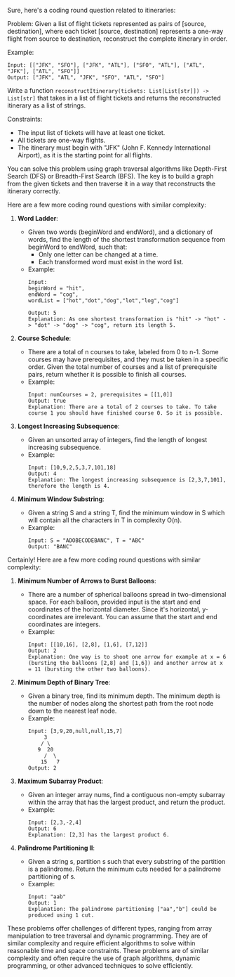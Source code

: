 Sure, here's a coding round question related to itineraries:

Problem:
Given a list of flight tickets represented as pairs of [source, destination], where each ticket [source, destination] represents a one-way flight from source to destination, reconstruct the complete itinerary in order.

Example:
```plaintext
Input: [["JFK", "SFO"], ["JFK", "ATL"], ["SFO", "ATL"], ["ATL", "JFK"], ["ATL", "SFO"]]
Output: ["JFK", "ATL", "JFK", "SFO", "ATL", "SFO"]
```

Write a function `reconstructItinerary(tickets: List[List[str]]) -> List[str]` that takes in a list of flight tickets and returns the reconstructed itinerary as a list of strings.

Constraints:
- The input list of tickets will have at least one ticket.
- All tickets are one-way flights.
- The itinerary must begin with "JFK" (John F. Kennedy International Airport), as it is the starting point for all flights.

You can solve this problem using graph traversal algorithms like Depth-First Search (DFS) or Breadth-First Search (BFS). The key is to build a graph from the given tickets and then traverse it in a way that reconstructs the itinerary correctly.

Here are a few more coding round questions with similar complexity:

1. **Word Ladder**:
   - Given two words (beginWord and endWord), and a dictionary of words, find the length of the shortest transformation sequence from beginWord to endWord, such that:
     - Only one letter can be changed at a time.
     - Each transformed word must exist in the word list.
   - Example:
     ```plaintext
     Input:
     beginWord = "hit",
     endWord = "cog",
     wordList = ["hot","dot","dog","lot","log","cog"]

     Output: 5
     Explanation: As one shortest transformation is "hit" -> "hot" -> "dot" -> "dog" -> "cog", return its length 5.
     ```
2. **Course Schedule**:
   - There are a total of n courses to take, labeled from 0 to n-1. Some courses may have prerequisites, and they must be taken in a specific order. Given the total number of courses and a list of prerequisite pairs, return whether it is possible to finish all courses.
   - Example:
     ```plaintext
     Input: numCourses = 2, prerequisites = [[1,0]]
     Output: true
     Explanation: There are a total of 2 courses to take. To take course 1 you should have finished course 0. So it is possible.
     ```

3. **Longest Increasing Subsequence**:
   - Given an unsorted array of integers, find the length of longest increasing subsequence.
   - Example:
     ```plaintext
     Input: [10,9,2,5,3,7,101,18]
     Output: 4
     Explanation: The longest increasing subsequence is [2,3,7,101], therefore the length is 4.
     ```

4. **Minimum Window Substring**:
   - Given a string S and a string T, find the minimum window in S which will contain all the characters in T in complexity O(n).
   - Example:
     ```plaintext
     Input: S = "ADOBECODEBANC", T = "ABC"
     Output: "BANC"
     ```


Certainly! Here are a few more coding round questions with similar complexity:

1. **Minimum Number of Arrows to Burst Balloons**:
   - There are a number of spherical balloons spread in two-dimensional space. For each balloon, provided input is the start and end coordinates of the horizontal diameter. Since it's horizontal, y-coordinates are irrelevant. You can assume that the start and end coordinates are integers.
   - Example:
     ```plaintext
     Input: [[10,16], [2,8], [1,6], [7,12]]
     Output: 2
     Explanation: One way is to shoot one arrow for example at x = 6 (bursting the balloons [2,8] and [1,6]) and another arrow at x = 11 (bursting the other two balloons).
     ```

2. **Minimum Depth of Binary Tree**:
   - Given a binary tree, find its minimum depth. The minimum depth is the number of nodes along the shortest path from the root node down to the nearest leaf node.
   - Example:
     ```plaintext
     Input: [3,9,20,null,null,15,7]
          3
         / \
        9  20
          /  \
         15   7
     Output: 2
     ```

3. **Maximum Subarray Product**:
   - Given an integer array nums, find a contiguous non-empty subarray within the array that has the largest product, and return the product.
   - Example:
     ```plaintext
     Input: [2,3,-2,4]
     Output: 6
     Explanation: [2,3] has the largest product 6.
     ```

4. **Palindrome Partitioning II**:
   - Given a string s, partition s such that every substring of the partition is a palindrome. Return the minimum cuts needed for a palindrome partitioning of s.
   - Example:
     ```plaintext
     Input: "aab"
     Output: 1
     Explanation: The palindrome partitioning ["aa","b"] could be produced using 1 cut.
     ```

These problems offer challenges of different types, ranging from array manipulation to tree traversal and dynamic programming. They are of similar complexity and require efficient algorithms to solve within reasonable time and space constraints.
These problems are of similar complexity and often require the use of graph algorithms, dynamic programming, or other advanced techniques to solve efficiently.
